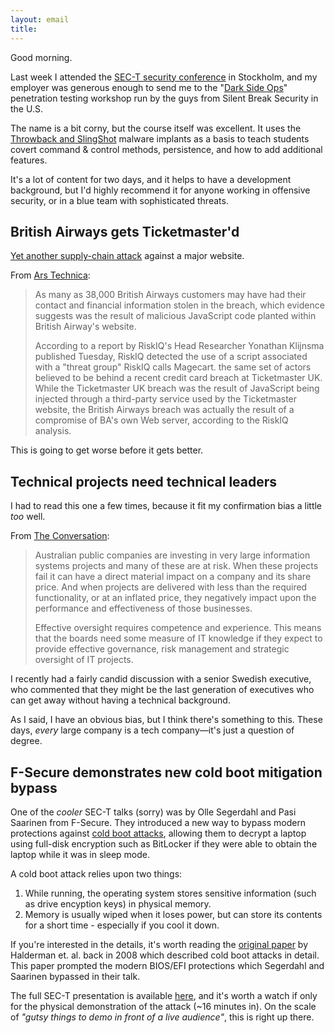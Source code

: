 ```yaml
---
layout: email
title: 
---
```


Good morning.

Last week I attended the [SEC-T security conference](https://www.sec-t.org/) in Stockholm, and my employer was generous enough to send me to the "[Dark Side Ops](https://www.sec-t.org/trainings/dark-side-ops-custom-penetration-testing-workshop/)" penetration testing workshop run by the guys from Silent Break Security in the U.S.

The name is a bit corny, but the course itself was excellent. It uses the [Throwback and SlingShot](https://silentbreaksecurity.com/throwback-thursday-a-guide-to-configuring-throwback/) malware implants as a basis to teach students covert command & control methods, persistence, and how to add additional features.

It's a lot of content for two days, and it helps to have a development background, but I'd highly recommend it for anyone working in offensive security, or in a blue team with sophisticated threats.

## British Airways gets Ticketmaster'd

[Yet another supply-chain attack](https://markeldo.com/Email-update-The-Mueller-Indictments-NPM-Arch-Gentoo-and-Ticketmaster-UK/) against a major website. 

From [Ars Technica](https://arstechnica.com/information-technology/2018/09/british-airways-site-had-credit-card-skimming-code-injected/):

>As many as 38,000 British Airways customers may have had their contact and financial information stolen in the breach, which evidence suggests was the result of malicious JavaScript code planted within British Airway's website.
>
>According to a report by RiskIQ's Head Researcher Yonathan Klijnsma published Tuesday, RiskIQ detected the use of a script associated with a "threat group" RiskIQ calls Magecart. the same set of actors believed to be behind a recent credit card breach at Ticketmaster UK. While the Ticketmaster UK breach was the result of JavaScript being injected through a third-party service used by the Ticketmaster website, the British Airways breach was actually the result of a compromise of BA's own Web server, according to the RiskIQ analysis.

This is going to get worse before it gets better.

## Technical projects need technical leaders

I had to read this one a few times, because it fit my confirmation bias a little _too_ well.

From [The Conversation](http://theconversation.com/lack-of-technical-knowledge-in-leadership-is-a-key-reason-why-so-many-it-projects-fail-101889):

>Australian public companies are investing in very large information systems projects and many of these are at risk. When these projects fail it can have a direct material impact on a company and its share price. And when projects are delivered with less than the required functionality, or at an inflated price, they negatively impact upon the performance and effectiveness of those businesses.
>
>Effective oversight requires competence and experience. This means that the boards need some measure of IT knowledge if they expect to provide effective governance, risk management and strategic oversight of IT projects.

I recently had a fairly candid discussion with a senior Swedish executive, who commented that they might be the last generation of executives who can get away without having a technical background. 

As I said, I have an obvious bias, but I think there's something to this. These days, _every_ large company is a tech company—it's just a question of degree.

## F-Secure demonstrates new cold boot mitigation bypass

One of the _cooler_ SEC-T talks (sorry) was by Olle Segerdahl and Pasi Saarinen from F-Secure. They introduced a new way to bypass modern protections against [cold boot attacks](https://en.wikipedia.org/wiki/Cold_boot_attack), allowing them to decrypt a laptop using full-disk encryption such as BitLocker if they were able to obtain the laptop while it was in sleep mode.

A cold boot attack relies upon two things:
1) While running, the operating system stores sensitive information (such as drive encyption keys) in physical memory.
2) Memory is usually wiped when it loses power, but can store its contents for a short time - especially if you cool it down.

If you're interested in the details, it's worth reading the [original paper](https://citp.princeton.edu/research/memory/) by Halderman et. al. back in 2008 which described cold boot attacks in detail. This paper prompted the modern BIOS/EFI protections which Segerdahl and Saarinen bypassed in their talk.

The full SEC-T presentation is available [here](https://www.youtube.com/watch?v=RqvPZnLkP70), and it's worth a watch if only for the physical demonstration of the attack (~16 minutes in). On the scale of _"gutsy things to demo in front of a live audience"_, this is right up there.